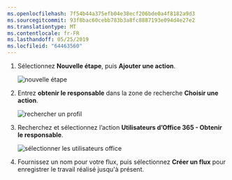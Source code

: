 ```yaml
---
ms.openlocfilehash: 7f54b44a375efb04e38ecf206bde0a4f8182a9d3
ms.sourcegitcommit: 93f8bac60cebb783b3a8fc8887193e094d4e27e2
ms.translationtype: MT
ms.contentlocale: fr-FR
ms.lasthandoff: 05/25/2019
ms.locfileid: "64463560"
---
```

1. Sélectionnez **Nouvelle étape**, puis **Ajouter une action**.
   
    ![nouvelle étape](media/modern-approvals/select-sharepoint-add-action.png)
2. Entrez **obtenir le responsable** dans la zone de recherche **Choisir une action**.
   
    ![rechercher un profil](media/modern-approvals/search-for-profile.png)
3. Recherchez et sélectionnez l’action **Utilisateurs d’Office 365 - Obtenir le responsable**.
   
    ![sélectionner les utilisateurs office](media/modern-approvals/select-my-profile.png)
4. Fournissez un nom pour votre flux, puis sélectionnez **Créer un flux** pour enregistrer le travail réalisé jusqu'à présent.

